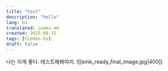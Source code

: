 ```yaml
---
title: "test"
description: "hello"
lang: ko
translated: index.md
created: 2025-08-15
tags: [hidden-ko] 
draft: false
---
```


나는 이게 좋다. 
테스트해봐야지. 
![[eink_ready_final_image.jpg|400]]
